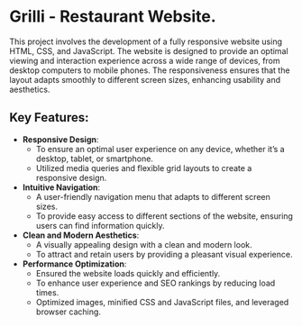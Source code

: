 
# Grilli - Restaurant Website.

This project involves the development of a fully responsive website using HTML, CSS, and JavaScript. The website is designed to provide an optimal viewing and interaction experience across a wide range of devices, from desktop computers to mobile phones. The responsiveness ensures that the layout adapts smoothly to different screen sizes, enhancing usability and aesthetics.



## Key Features:

- **Responsive Design**:
  - To ensure an optimal user experience on any device, whether it’s a desktop, tablet, or smartphone.   
  - Utilized media queries and flexible grid layouts to create a responsive design.  
- **Intuitive Navigation**:
  - A user-friendly navigation menu that adapts to different screen sizes.   
  - To provide easy access to different sections of the website, ensuring users can find information quickly. 
- **Clean and Modern Aesthetics**:
  - A visually appealing design with a clean and modern look.  
  - To attract and retain users by providing a pleasant visual experience.
- **Performance Optimization**:
  - Ensured the website loads quickly and efficiently. 
  - To enhance user experience and SEO rankings by reducing load times.
  - Optimized images, minified CSS and JavaScript files, and leveraged browser caching.
